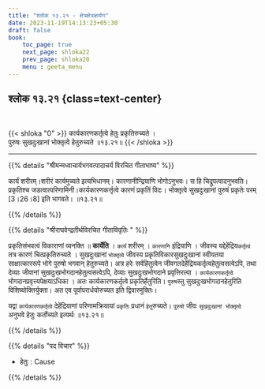 ```yaml
---
title: "श्लोक १३.२१ - क्षेत्रक्षेत्रज्ञयोग"
date: 2023-11-19T14:13:23+05:30
draft: false
book:
    toc_page: true
    next_page: shloka22
    prev_page: shloka20
    menu : geeta_menu
---
```




## श्लोक १३.२१ {class=text-center}

<br/>

{{< shloka  "0"  >}}
कार्यकारणकर्तृत्वे हेतुः प्रकृतिरुच्यते ।  
पुरुषः सुखदुःखानां भोक्तृत्वे हेतुरुच्यते ॥१३.२१॥
{{< /shloka >}}

---


{{% details "श्रीमन्मध्वाचार्यभगवत्पादाचर्य विरचित  गीताभाष्य" %}}

कार्यं शरीरम्।शरीरं कार्यमुच्यते इत्यभिधानम्। कारणानीन्द्रियाणि भोगोऽनुभवः। 
स हि चिद्रूपत्वादनुभवति। प्रकृतिश्च जडत्वात्परिणामिनी।कार्यकारणकर्त्तृत्वे कारणं 
प्रकृतिं विदः। भोक्तृत्वे सुखदुःखानां पुरुषं प्रकृतेः परम् [3।26।8] इति भागवते। 
॥१३.२१॥

{{% /details %}}



{{% details "श्रीराघवेन्द्रतीर्थविरचित गीताविवृतिः " %}}

प्रकृतिसंभवत्वं विकाराणां व्यनक्ति ॥ **कार्येति** । 
`कार्यं` शरीरम्‌ । `कारणानि` इंद्रियाणि । 
जीवस्य यद्देहेंद्रिय`कर्तृत्वं` तत्र कारणं 
चित्प्रकृतिरुच्यते । 
सुखदुःखानां `भोक्तृत्वे` जीवस्य 
प्रकृतिविकारसुखदुःखानां स्वीयतया 
साक्षात्काररूपे भोगे पुरुषो भगवान्‌ हेतुरुच्यते। 
अत्र हरेः सर्वहितुत्वेन
जीवगतदेहेंद्रियकर्तृत्वहेतुत्वसत्वेऽपि, तथा देव्याः 
जीवानां सुखदुःखभोगदानहेतुत्वसत्वेऽपि, देव्याः 
सुखदुःखभोगदाने प्रवृत्तिरल्पा । 
`कार्यकारणकर्तृत्वे` भोगदानप्रवृत्त्यपेक्षयाऽधिका । 
अतः कार्यकारणकर्तृत्वे प्रकृतिर्हेतुरिति। `पुरुष`स्तु 
सुखदुःखभोगदानहेतुरिति विशिष्योक्तिर्युक्ता। 
अत एव पूर्वापरार्धयोरुच्यत इति द्विवारमुक्तिः।   

यद्वा `कार्यकारणकर्तृत्वे` देहेंद्रियाणां परिणामक्रियायां 
`प्रकृतिः` प्रधानं `हेतु`रुच्यते। `पुरुषो` जीवः 
`सुखदुःखानां भोक्तृत्वे` अनुभवे हेतुः कर्तोच्यते 
इत्यर्थः ॥१३.२१॥

{{% /details %}}



{{% details "पद विचार" %}}
- हेतुः : Cause

{{% /details %}}
